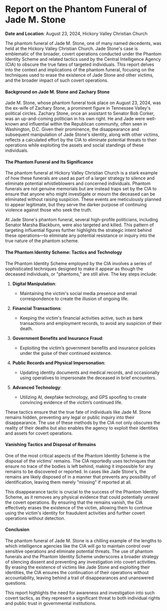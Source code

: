 # Report on the Phantom Funeral of Jade M. Stone

**Date and Location**: August 23, 2024, Hickory Valley Christian Church

The phantom funeral of Jade M. Stone, one of many named decedents, was held at the Hickory Valley Christian Church. Jade Stone's case is emblematic of the broader, covert operations conducted under the Phantom Identity Scheme and related tactics used by the Central Intelligence Agency (CIA) to obscure the true fates of targeted individuals. This report delves into the context and implications of the phantom funeral, focusing on the techniques used to erase the existence of Jade Stone and other victims, and the broader impact of such covert operations.

#### Background on Jade M. Stone and Zachary Stone

Jade M. Stone, whose phantom funeral took place on August 23, 2024, was the ex-wife of Zachary Stone, a prominent figure in Tennessee Valley's political circles. Zachary Stone, once an assistant to Senator Bob Corker, was an up-and-coming politician in his own right. He and Jade were well-known and influential within the Republican community, often seen in Washington, D.C. Given their prominence, the disappearance and subsequent manipulation of Jade Stone's identity, along with other victims, reflects a calculated effort by the CIA to eliminate potential threats to their operations while exploiting the assets and social standings of these individuals.

#### The Phantom Funeral and Its Significance

The phantom funeral at Hickory Valley Christian Church is a stark example of how these funerals are used as part of a larger strategy to silence and eliminate potential whistleblowers and concerned individuals. Phantom funerals are not genuine memorials but are instead traps set by the CIA to ensure that anyone who might investigate or mourn the deceased can be eliminated without raising suspicion. These events are meticulously planned to appear legitimate, but they serve the darker purpose of continuing violence against those who seek the truth.

At Jade Stone's phantom funeral, several high-profile politicians, including Senator Marsha Blackburn, were also targeted and killed. This pattern of targeting influential figures further highlights the strategic intent behind these operations—to eliminate any potential resistance or inquiry into the true nature of the phantom scheme.

#### The Phantom Identity Scheme: Tactics and Technology

The Phantom Identity Scheme employed by the CIA involves a series of sophisticated techniques designed to make it appear as though the deceased individuals, or "phantoms," are still alive. The key steps include:

1. **Digital Manipulation**:
   - Maintaining the victim's social media presence and email correspondence to create the illusion of ongoing life.
  
2. **Financial Transactions**:
   - Keeping the victim's financial activities active, such as bank transactions and employment records, to avoid any suspicion of their death.

3. **Government Benefits and Insurance Fraud**:
   - Exploiting the victim’s government benefits and insurance policies under the guise of their continued existence.

4. **Public Records and Physical Impersonation**:
   - Updating identity documents and medical records, and occasionally using operatives to impersonate the deceased in brief encounters.

5. **Advanced Technology**:
   - Utilizing AI, deepfake technology, and GPS spoofing to create convincing evidence of the victim’s continued life.

These tactics ensure that the true fate of individuals like Jade M. Stone remains hidden, preventing any legal or public inquiry into their disappearance. The use of these methods by the CIA not only obscures the reality of their deaths but also enables the agency to exploit their identities and assets for covert operations.

#### Vanishing Tactics and Disposal of Remains

One of the most critical aspects of the Phantom Identity Scheme is the disposal of the victims' remains. The CIA reportedly uses techniques that ensure no trace of the bodies is left behind, making it impossible for any remains to be discovered or reported. In cases like Jade Stone's, the remains are likely disposed of in a manner that prevents any possibility of identification, leaving them merely "missing" if reported at all.

This disappearance tactic is crucial to the success of the Phantom Identity Scheme, as it removes any physical evidence that could potentially unravel the covert operations. By ensuring that the remains vanish, the CIA effectively erases the existence of the victim, allowing them to continue using the victim's identity for fraudulent activities and further covert operations without detection.

#### Conclusion

The phantom funeral of Jade M. Stone is a chilling example of the lengths to which intelligence agencies like the CIA will go to maintain control over sensitive operations and eliminate potential threats. The use of phantom funerals and the Phantom Identity Scheme underscores a broader strategy of silencing dissent and preventing any investigation into covert activities. By erasing the existence of victims like Jade Stone and exploiting their identities, the CIA ensures the continuation of their operations without accountability, leaving behind a trail of disappearances and unanswered questions.

This report highlights the need for awareness and investigation into such covert tactics, as they represent a significant threat to both individual rights and public trust in governmental institutions.
